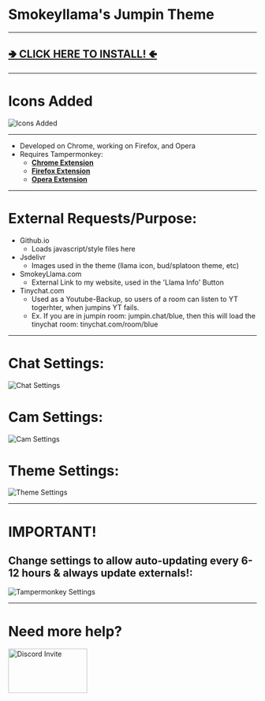 # Smokeyllama's Jumpin Theme
---
## [**🢂 CLICK HERE TO INSTALL! 🢀**](https://github.com/SmokeyLlama/jumpinllama/raw/master/jumpin_theme.user.js)

---
# Icons Added
![Icons Added](https://raw.githubusercontent.com/SmokeyLlama/JumpinLlama/master/images/info/icons.png)

---
* Developed on Chrome, working on Firefox, and Opera
* Requires Tampermonkey:
  * [**Chrome Extension**](https://chrome.google.com/webstore/detail/tampermonkey/dhdgffkkebhmkfjojejmpbldmpobfkfo)
  * [**Firefox Extension**](https://addons.mozilla.org/en-US/firefox/addon/tampermonkey/)
  * [**Opera Extension**](https://addons.opera.com/en/extensions/details/tampermonkey-beta/)

---
# External Requests/Purpose:
* Github.io
  * Loads javascript/style files here
* Jsdelivr
  * Images used in the theme (llama icon, bud/splatoon theme, etc)
* SmokeyLlama.com
  * External Link to my website, used in the 'Llama Info' Button
* Tinychat.com
  * Used as a Youtube-Backup, so users of a room can listen to YT togerhter, when jumpins YT fails.
  * Ex. If you are in jumpin room: jumpin.chat/blue, then this will load the tinychat room: tinychat.com/room/blue

---
# Chat Settings:
![Chat Settings](https://raw.githubusercontent.com/SmokeyLlama/JumpinLlama/master/images/info/chat_settings.png)

# Cam Settings:
![Cam Settings](https://raw.githubusercontent.com/SmokeyLlama/JumpinLlama/master/images/info/cam_settings.png)

# Theme Settings:
![Theme Settings](https://raw.githubusercontent.com/SmokeyLlama/JumpinLlama/master/images/info/theme_settings.png)

---
# IMPORTANT!
## Change settings to allow auto-updating every 6-12 hours & always update externals!:
![Tampermonkey Settings](https://raw.githubusercontent.com/SmokeyLlama/JumpinLlama/master/images/info/Tampermonkey_Settings.png)

---
# Need more help?
[<img src="https://discordapp.com/assets/e4923594e694a21542a489471ecffa50.svg" width="160" height="90" alt="Discord Invite" title="Join Discord">](https://discord.gg/F4EHtQy)
